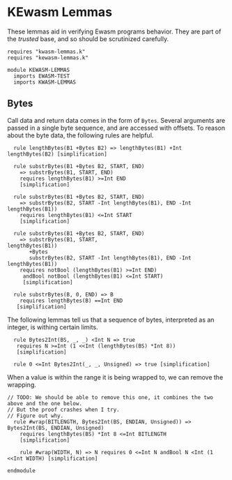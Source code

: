 KEwasm Lemmas
=============

These lemmas aid in verifying Ewasm programs behavior.
They are part of the *trusted* base, and so should be scrutinized carefully.

```k
requires "kwasm-lemmas.k"
requires "kewasm-lemmas.k"

module KEWASM-LEMMAS
  imports EWASM-TEST
  imports KWASM-LEMMAS
```

Bytes
-----

Call data and return data comes in the form of `Bytes`.
Several arguments are passed in a single byte sequence, and are accessed with offsets.
To reason about the byte data, the following rules are helpful.

```k
  rule lengthBytes(B1 +Bytes B2) => lengthBytes(B1) +Int lengthBytes(B2) [simplification]

  rule substrBytes(B1 +Bytes B2, START, END)
    => substrBytes(B1, START, END)
    requires lengthBytes(B1) >=Int END
    [simplification]

  rule substrBytes(B1 +Bytes B2, START, END)
    => substrBytes(B2, START -Int lengthBytes(B1), END -Int lengthBytes(B1))
    requires lengthBytes(B1) <=Int START
    [simplification]

  rule substrBytes(B1 +Bytes B2, START, END)
    => substrBytes(B1, START,                               lengthBytes(B1))
       +Bytes
       substrBytes(B2, START -Int lengthBytes(B1), END -Int lengthBytes(B1))
    requires notBool (lengthBytes(B1) >=Int END)
     andBool notBool (lengthBytes(B1) <=Int START)
     [simplification]

  rule substrBytes(B, 0, END) => B
    requires lengthBytes(B) ==Int END
   [simplification]
```

The following lemmas tell us that a sequence of bytes, interpreted as an integer, is withing certain limits.

```k
  rule Bytes2Int(BS, _, _) <Int N => true
   requires N >=Int (1 <<Int (lengthBytes(BS) *Int 8))
   [simplification]

  rule 0 <=Int Bytes2Int(_, _, Unsigned) => true [simplification]
```

When a value is within the range it is being wrapped to, we can remove the wrapping.

```k
// TODO: We should be able to remove this one, it combines the two above and the one below.
// But the proof crashes when I try.
// Figure out why.
  rule #wrap(BITLENGTH, Bytes2Int(BS, ENDIAN, Unsigned)) => Bytes2Int(BS, ENDIAN, Unsigned)
    requires lengthBytes(BS) *Int 8 <=Int BITLENGTH
    [simplification]

    rule #wrap(WIDTH, N) => N requires 0 <=Int N andBool N <Int (1 <<Int WIDTH) [simplification]

```

```k
endmodule
```
